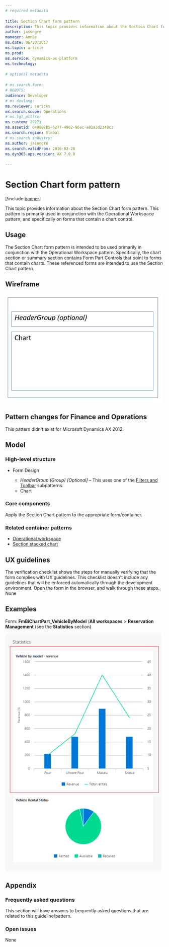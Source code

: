 ```yaml
---
# required metadata

title: Section Chart form pattern
description: This topic provides information about the Section Chart form pattern. This pattern is primarily used in conjunction with the Operational Workspace pattern, and specifically on forms that contain a chart control.
author: jasongre
manager: AnnBe
ms.date: 06/20/2017
ms.topic: article
ms.prod: 
ms.service: dynamics-ax-platform
ms.technology: 

# optional metadata

# ms.search.form: 
# ROBOTS: 
audience: Developer
# ms.devlang: 
ms.reviewer: sericks
ms.search.scope: Operations
# ms.tgt_pltfrm: 
ms.custom: 29271
ms.assetid: 049887b5-6277-4902-96ec-a81a3d2348c3
ms.search.region: Global
# ms.search.industry: 
ms.author: jasongre
ms.search.validFrom: 2016-02-28
ms.dyn365.ops.version: AX 7.0.0

---
```


# Section Chart form pattern

[!include [banner](../includes/banner.md)]

This topic provides information about the Section Chart form pattern. This pattern is primarily used in conjunction with the Operational Workspace pattern, and specifically on forms that contain a chart control.

Usage
-----

The Section Chart form pattern is intended to be used primarily in conjunction with the Operational Workspace pattern. Specifically, the chart section or summary section contains Form Part Controls that point to forms that contain charts. These referenced forms are intended to use the Section Chart pattern.

## Wireframe
[![Wireframe for Section Chart form pattern](./media/sectionchartwireframe1.png)](./media/sectionchartwireframe1.png)

## Pattern changes for Finance and Operations
This pattern didn't exist for Microsoft Dynamics AX 2012.

## Model
### High-level structure

- Form Design

    - *HeaderGroup (Group) \[Optional\]* – This uses one of the [Filters and Toolbar](filters-toolbar-subpattern.md) subpatterns.
    - Chart

### Core components

Apply the Section Chart pattern to the appropriate form/container.

### Related container patterns

-   [Operational workspace](workspace-form-pattern.md)
-   [Section stacked chart](section-stacked-chart-subpattern.md)

## UX guidelines
The verification checklist shows the steps for manually verifying that the form complies with UX guidelines. This checklist doesn't include any guidelines that will be enforced automatically through the development environment. Open the form in the browser, and walk through these steps. None

## Examples
Form: **FmBiChartPart\_VehicleByModel** (**All workspaces** &gt; **Reservation Management** (see the **Statistics** section) 

[![Example of Section Chart form pattern](./media/sectionchartexample.png)](./media/sectionchartexample.png)

## Appendix
### Frequently asked questions

This section will have answers to frequently asked questions that are related to this guideline/pattern.

### Open issues

None
